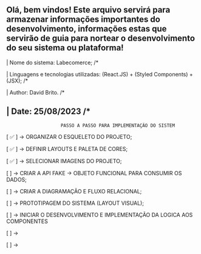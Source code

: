 
Olá, bem vindos! Este arquivo servirá para armazenar informações importantes do desenvolvimento, 
informações estas que servirão de guia para nortear o desenvolvimento do seu sistema ou plataforma!
------------------------------------------------------------------------------------------
| Nome do sistema: Labecomerce;                                                         /*

| Linguagens e tecnologias utilizadas: (React.JS) + (Styled Components) + (JSX);        /*

| Author: David Brito.                                                                  /*

| Date: 25/08/2023                                                                      /*
------------------------------------------------------------------------------------------

                        PASSO A PASSO PARA IMPLEMENTAÇÃO DO SISTEM

[ ✅ ] -> ORGANIZAR O ESQUELETO DO PROJETO;

[ ✅ ] -> DEFINIR LAYOUTS E PALETA DE CORES;

[ ✅ ] -> SELECIONAR IMAGENS DO PROJETO;

[  ] -> CRIAR A API FAKE -> OBJETO FUNCIONAL PARA CONSUMIR OS DADOS;

[  ] -> CRIAR A DIAGRAMAÇÃO E FLUXO RELACIONAL;

[  ] -> PROTOTIPAGEM DO SISTEMA (LAYOUT VISUAL);

[  ] -> INICIAR O DESENVOLVIMENTO E IMPLEMENTAÇÃO DA LOGICA AOS COMPONENTES

[  ] -> 

[  ] ->

